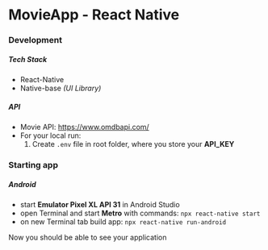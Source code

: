 # MovieApp - React Native
### Development
##### Tech Stack
- React-Native
- Native-base _(UI Library)_
##### API
- Movie API: https://www.omdbapi.com/
- For your local run: 
  1. Create `.env` file in root folder, where you store your **API_KEY**
### Starting app
##### Android
- start **Emulator Pixel XL API 31** in Android Studio
- open Terminal and start **Metro** with commands:
```npx react-native start```
- on new Terminal tab build app: ```npx react-native run-android```

Now you should be able to see your application
